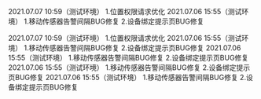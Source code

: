 2021.07.07 10:59（测试环境）
  1.位置权限请求优化
2021.07.06 15:55（测试环境）
  1.移动传感器告警间隔BUG修复
  2.设备绑定提示页BUG修复
  
  2021.07.07 10:59（测试环境）
    1.位置权限请求优化
  2021.07.06 15:55（测试环境）
    1.移动传感器告警间隔BUG修复
    2.设备绑定提示页BUG修复
  2021.07.06 15:55（测试环境）
    1.移动传感器告警间隔BUG修复
    2.设备绑定提示页BUG修复
      2021.07.06 15:55（测试环境）
        1.移动传感器告警间隔BUG修复
        2.设备绑定提示页BUG修复
          2021.07.06 15:55（测试环境）
            1.移动传感器告警间隔BUG修复
            2.设备绑定提示页BUG修复